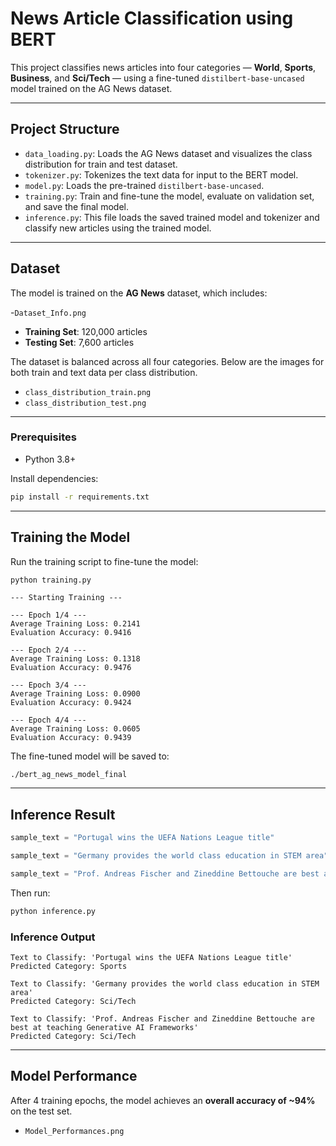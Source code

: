 
# News Article Classification using BERT

This project classifies news articles into four categories — **World**, **Sports**, **Business**, and **Sci/Tech** — using a fine-tuned `distilbert-base-uncased` model trained on the AG News dataset.

---

## Project Structure

- `data_loading.py`: Loads the AG News dataset and visualizes the class distribution for train and test dataset.
- `tokenizer.py`: Tokenizes the text data for input to the BERT model.
- `model.py`: Loads the pre-trained `distilbert-base-uncased`.
- `training.py`: Train and fine-tune the model, evaluate on validation set, and save the final model.
- `inference.py`: This file loads the saved trained model and tokenizer and classify new articles using the trained model.

---

## Dataset

The model is trained on the **AG News** dataset, which includes:

-`Dataset_Info.png`

- **Training Set**: 120,000 articles  
- **Testing Set**: 7,600 articles  

The dataset is balanced across all four categories. Below are the images for both train and text data per class distribution.

- `class_distribution_train.png`  
- `class_distribution_test.png`  
---

### Prerequisites

- Python 3.8+

Install dependencies:

```bash
pip install -r requirements.txt
```

---

## Training the Model

Run the training script to fine-tune the model:

```bash
python training.py
```

```
--- Starting Training ---

--- Epoch 1/4 ---
Average Training Loss: 0.2141
Evaluation Accuracy: 0.9416

--- Epoch 2/4 ---
Average Training Loss: 0.1318
Evaluation Accuracy: 0.9476

--- Epoch 3/4 ---
Average Training Loss: 0.0900
Evaluation Accuracy: 0.9424

--- Epoch 4/4 ---
Average Training Loss: 0.0605
Evaluation Accuracy: 0.9439
```

The fine-tuned model will be saved to:

```
./bert_ag_news_model_final
```

---

## Inference Result

```python
sample_text = "Portugal wins the UEFA Nations League title"

sample_text = "Germany provides the world class education in STEM area"

sample_text = "Prof. Andreas Fischer and Zineddine Bettouche are best at teaching Generative AI Frameworks"
```

Then run:

```bash
python inference.py
```

### Inference Output

```
Text to Classify: 'Portugal wins the UEFA Nations League title'
Predicted Category: Sports

Text to Classify: 'Germany provides the world class education in STEM area'
Predicted Category: Sci/Tech

Text to Classify: 'Prof. Andreas Fischer and Zineddine Bettouche are best at teaching Generative AI Frameworks'
Predicted Category: Sci/Tech

```

---

## Model Performance

After 4 training epochs, the model achieves an **overall accuracy of \~94%** on the test set.

- `Model_Performances.png` 




